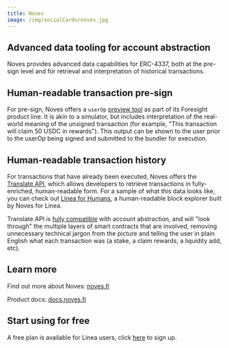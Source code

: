 ```yaml
---
title: Noves
image: /img/socialCards/noves.jpg
---
```


## Advanced data tooling for account abstraction

Noves provides advanced data capabilities for ERC-4337, both at the pre-sign level and for retrieval and interpretation of historical transactions.

## Human-readable transaction pre-sign

For pre-sign, Noves offers a `userOp` [preview tool](https://docs.noves.fi/reference/post_evm-chain-preview4337) as part of its Foresight product line. It is akin to a simulator, but includes interpretation of the real-world meaning of the unsigned transaction (for example, "This transaction will claim 50 USDC in rewards"). This output can be shown to the user prior to the userOp being signed and submitted to the bundler for execution.

## Human-readable transaction history

For transactions that have already been executed, Noves offers the [Translate API](https://docs.noves.fi/reference/introduction), which allows developers to retrieve transactions in fully-enriched, human-readable form. For a sample of what this data looks like, you can check out [Linea for Humans](https://linea.forhumans.app), a human-readable block explorer built by Noves for Linea.

Translate API is [fully compatible](https://docs.noves.fi/reference/account-abstraction) with account abstraction, and will "look through" the multiple layers of smart contracts that are involved, removing unnecessary technical jargon from the picture and telling the user in plain English what each transaction was (a stake, a claim rewards, a liquidity add, etc).

## Learn more

Find out more about Noves: [noves.fi](https://noves.fi)

Product docs: [docs.noves.fi](https://docs.noves.fi)

## Start using for free

A free plan is available for Linea users, click [here](https://noves.fi/pricing) to sign up.
